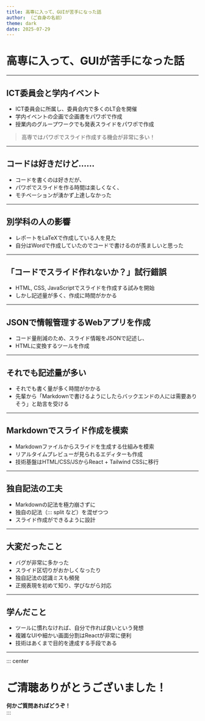 ```yaml
---
title: 高専に入って、GUIが苦手になった話
author: （ご自身の名前）
theme: dark
date: 2025-07-29
---
```


# 高専に入って、GUIが苦手になった話

---

## ICT委員会と学内イベント

- ICT委員会に所属し、委員会内で多くのLT会を開催  
- 学内イベントの企画で企画書をパワポで作成  
- 授業内のグループワークでも発表スライドをパワポで作成  

> 高専ではパワポでスライド作成する機会が非常に多い！

---

## コードは好きだけど......  

- コードを書くのは好きだが、  
- パワポでスライドを作る時間は楽しくなく、  
- モチベーションが湧かず上達しなかった

---

## 別学科の人の影響

- レポートをLaTeXで作成している人を見た  
- 自分はWordで作成していたのでコードで書けるのが羨ましいと思った

---

## 「コードでスライド作れないか？」試行錯誤

- HTML, CSS, JavaScriptでスライドを作成する試みを開始  
- しかし記述量が多く、作成に時間がかかる

---

## JSONで情報管理するWebアプリを作成

- コード量削減のため、スライド情報をJSONで記述し、  
- HTMLに変換するツールを作成

---

## それでも記述量が多い

- それでも書く量が多く時間がかかる  
- 先輩から「Markdownで書けるようにしたらバックエンドの人には需要ありそう」と助言を受ける  

---

## Markdownでスライド作成を模索

- Markdownファイルからスライドを生成する仕組みを模索  
- リアルタイムプレビューが見られるエディターも作成  
- 技術基盤はHTML/CSS/JSからReact + Tailwind CSSに移行

---

## 独自記法の工夫

- Markdownの記法を極力崩さずに  
- 独自の記法（::: split など）を混ぜつつ  
- スライド作成ができるように設計

---

## 大変だったこと

- バグが非常に多かった  
- スライド区切りがおかしくなったり  
- 独自記法の認識ミスも頻発  
- 正規表現を初めて知り、学びながら対応

---

## 学んだこと

- ツールに慣れなければ、自分で作れば良いという発想  
- 複雑なUIや細かい画面分割はReactが非常に便利  
- 技術はあくまで目的を達成する手段である

---

::: center
# ご清聴ありがとうございました！

**何かご質問あればどうぞ！**  
:::
